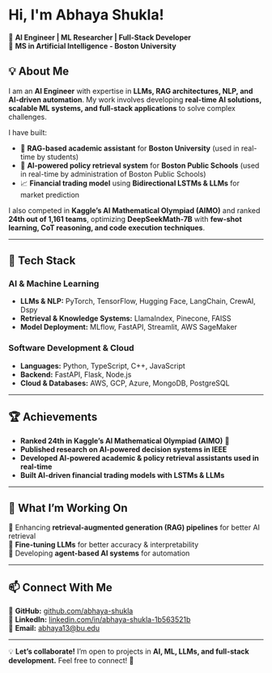 #  Hi, I'm Abhaya Shukla!  

🔹 **AI Engineer | ML Researcher | Full-Stack Developer**  
🔹 **MS in Artificial Intelligence - Boston University**  

## 💡 About Me  
I am an **AI Engineer** with expertise in **LLMs, RAG architectures, NLP, and AI-driven automation**. My work involves developing **real-time AI solutions, scalable ML systems, and full-stack applications** to solve complex challenges.  

I have built:  
- 🧠 **RAG-based academic assistant** for **Boston University** (used in real-time by students)  
- 📑 **AI-powered policy retrieval system** for **Boston Public Schools**  (used in real-time by administration of Boston Public Schools)
- 📈 **Financial trading model** using **Bidirectional LSTMs & LLMs** for market prediction  

I also competed in **Kaggle’s AI Mathematical Olympiad (AIMO)** and ranked **24th out of 1,161 teams**, optimizing **DeepSeekMath-7B** with **few-shot learning, CoT reasoning, and code execution techniques**.  

---

## 🔧 Tech Stack  
### **AI & Machine Learning**  
- **LLMs & NLP:** PyTorch, TensorFlow, Hugging Face, LangChain, CrewAI, Dspy  
- **Retrieval & Knowledge Systems:** LlamaIndex, Pinecone, FAISS  
- **Model Deployment:** MLflow, FastAPI, Streamlit, AWS SageMaker  

### **Software Development & Cloud**  
- **Languages:** Python, TypeScript, C++, JavaScript  
- **Backend:** FastAPI, Flask, Node.js  
- **Cloud & Databases:** AWS, GCP, Azure, MongoDB, PostgreSQL  

---

## 🏆 Achievements  
- **Ranked 24th in Kaggle’s AI Mathematical Olympiad (AIMO)** 🏅  
- **Published research on AI-powered decision systems in IEEE**  
- **Developed AI-powered academic & policy retrieval assistants used in real-time**  
- **Built AI-driven financial trading models with LSTMs & LLMs**  

---

## 🚀 What I’m Working On  
🔹 Enhancing **retrieval-augmented generation (RAG) pipelines** for better AI retrieval  
🔹 **Fine-tuning LLMs** for better accuracy & interpretability  
🔹 Developing **agent-based AI systems** for automation  

---

## 📫 Connect With Me  
📌 **GitHub:** [github.com/abhaya-shukla](https://github.com/abhaya-shukla)  
📌 **LinkedIn:** [linkedin.com/in/abhaya-shukla-1b563521b](https://linkedin.com/in/abhaya-shukla-1b563521b)  
📌 **Email:** [abhaya13@bu.edu](mailto:abhaya13@bu.edu)  

---

💡 **Let’s collaborate!** I’m open to projects in **AI, ML, LLMs, and full-stack development.** Feel free to connect! 🚀  
